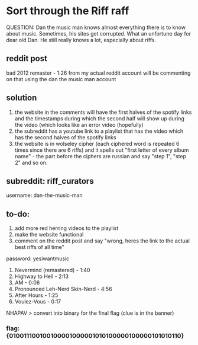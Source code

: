 # Sort through the Riff raff
QUESTION: Dan the music man knows almost everything there is to know about music. Sometimes, his sites get corrupted. What an unfortune day for dear old Dan. He still really knows a lot, especially about riffs.


## reddit post
bad 2012 remaster - 1:26 from my actual reddit account 
will be commenting on that using the dan the music man account

## solution
1. the website in the comments will have the first halves of the spotify links and the timestamps during which the second half will show up during the video (which looks like an error video (hopefully)
2. the subreddit has a youtube link to a playlist that has the video which has the second halves of the spotify links
3. the website is in wolseley cipher (each ciphered word is repeated 6 times since there are 6 riffs) and it spells out "first letter of every album name" - the part before the ciphers are russian and say "step 1", "step 2" and so on.

## subreddit: riff_curators
username: dan-the-music-man

## to-do:
1. add more red herring videos to the playlist
2. make the website functional
3. comment on the reddit post and say "wrong, heres the link to the actual best riffs of all time"

password: yesiwantmusic

1. Nevermind (remastered) - 1:40
2. Highway to Hell - 2:13
3. AM - 0:06
4. Pronounced Leh-Nerd Skin-Nerd - 4:56
5. After Hours - 1:25
6. Voulez-Vous - 0:17

NHAPAV > convert into binary for the final flag (clue is in the banner)
### flag: {010011100100100001000001010100000100000101010110}

